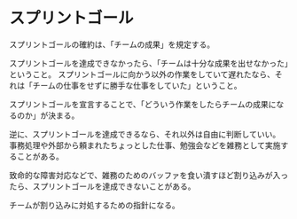# スプリントゴール

スプリントゴールの確約は、「チームの成果」を規定する。

スプリントゴールを達成できなかったら、「チームは十分な成果を出せなかった」ということ。
スプリントゴールに向かう以外の作業をしていて遅れたなら、それは「チームの仕事をせずに勝手な仕事をしていた」ということ。

スプリントゴールを宣言することで、「どういう作業をしたらチームの成果になるのか」が決まる。

逆に、スプリントゴールを達成できるなら、それ以外は自由に判断していい。
事務処理や外部から頼まれたちょっとした仕事、勉強会などを雑務として実施することがある。

致命的な障害対応などで、雑務のためのバッファを食い潰すほど割り込みが入ったら、スプリントゴールを達成できないことがある。

チームが割り込みに対処するための指針になる。

